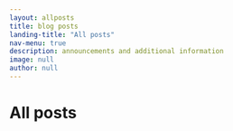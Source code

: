```yaml
---
layout: allposts
title: blog posts
landing-title: "All posts"
nav-menu: true
description: announcements and additional information
image: null
author: null
---
```


<h1>All posts</h1>
